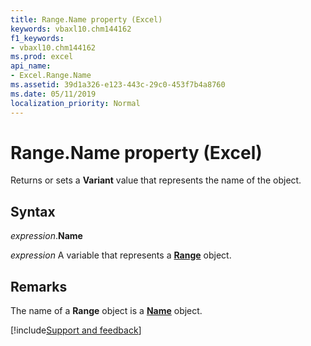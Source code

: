 ```yaml
---
title: Range.Name property (Excel)
keywords: vbaxl10.chm144162
f1_keywords:
- vbaxl10.chm144162
ms.prod: excel
api_name:
- Excel.Range.Name
ms.assetid: 39d1a326-e123-443c-29c0-453f7b4a8760
ms.date: 05/11/2019
localization_priority: Normal
---
```



# Range.Name property (Excel)

Returns or sets a **Variant** value that represents the name of the object.


## Syntax

_expression_.**Name**

_expression_ A variable that represents a **[Range](excel.range(object).md)** object.


## Remarks

The name of a **Range** object is a **[Name](Excel.Name.md)** object.




[!include[Support and feedback](~/includes/feedback-boilerplate.md)]
